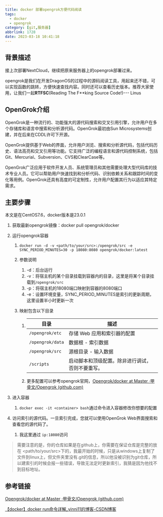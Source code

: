 ```yaml
---
title: docker 部署opengrok方便代码阅读
tags:
  - docker
  - opengrok
category: [git,服务器]
abbrlink: 1728
date: 2023-03-18 10:41:18
---
```


## 背景描述

接上次部署NextCloud，继续把原来服务器上的opengrok部署过来。

opengrok是我们在开发DragonOS的过程中的源码阅读工具，用起来还不错，可以实现函数的跳转，方便快速查找内容。同时还可以查看历史版本。推荐大家使用，让我们一起**RTFSC**(Reading The F**king Source Code!)--- Linus



## OpenGrok介绍

OpenGrok是一种流行的、功能强大的源代码搜索和交叉引用引擎，允许用户在多个存储库和语言中搜索和分析源代码。OpenGrok最初由Sun Microsystems创建，并在后来在CDDL许可下开源。

OpenGrok提供基于Web的界面，允许用户浏览、搜索和分析源代码，包括代码历史、语法高亮和交叉引用等功能。它支持广泛的编程语言和源代码控制系统，包括Git、Mercurial、Subversion、CVS和ClearCase等。

OpenGrok广泛应用于软件开发人员、系统管理员和其他需要处理大型代码库的技术专业人员。它可以帮助用户快速找到和分析代码、识别依赖关系和跟踪时间的变化等用例。OpenGrok还具有高度的可定制性，允许用户配置其行为以适应其特定需求。





## 主要步骤

本文是在CentOS7.6，docker版本是23.0.1

1. 获取最新opengrok镜像：docker pull opengrok/docker

2. 运行opengrok容器

   1. `docker run -d -v <path/to/your/src>:/opengrok/src -e SYNC_PERIOD_MINUTES=30 -p 18080:8080 opengrok/docker:latest`

   2. 参数说明

      1. -d：后台运行
      2. -v：将宿主机的某个目录挂载到容器内的目录，这里是将某个目录挂载到`/opengrok/src`
      3. -p：将宿主机的18080端口映射到容器的8080端口
      4. -e：设置环境变量，SYNC_PERIOD_MINUTES是索引的更新周期，这里设置半小时更新一次

   3. 映射包含以下目录

      1. | 目录             | 描述                                             |
         | ---------------- | ------------------------------------------------ |
         | `/opengrok/etc`  | 存储 Web 应用和索引器的配置                      |
         | `/opengrok/data` | 数据根 - 索引数据                                |
         | `/opengrok/src`  | 源根目录 - 输入数据                              |
         | `/scripts`       | 启动脚本和顶级配置。除非进行调试，否则不要重写。 |

      2. 更多配置可以参考opengrok官网，[Opengrok/docker at Master ·甲骨文/Opengrok (github.com)](https://github.com/oracle/opengrok/tree/master/docker)

3. 进入容器

   1. `docker exec -it <container> bash`通过命令进入容器修改你想要的配置

4. 访问索引的源代码。一旦索引完成，您就可以使用OpenGrok Web界面搜索和查看您的源代码了。

   1. 我这里通过 `ip:18080`访问



> 需要注意的是，你的仓库如果是在github上，你需要在保证仓库是完整的放在 <path/to/your/src>下的，我最开始的时候，只是从windows上复制了文件到linux上，但文件夹里没有.git的信息，所以他没被识别为git仓库，所以建索引的时候会报一些错误，导致无法定时更新索引，我猜是因为他找不到目标地址。



## 参考链接

[Opengrok/docker at Master ·甲骨文/Opengrok (github.com)](https://github.com/oracle/opengrok/tree/master/docker)

[【docker】docker run命令详解_yinni11的博客-CSDN博客](https://blog.csdn.net/yinni11/article/details/81559175)
